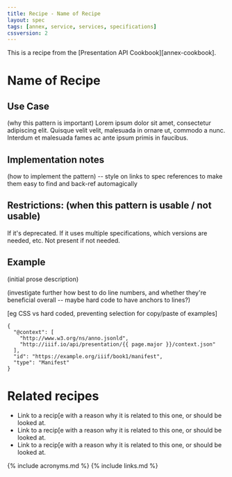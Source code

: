 ```yaml
---
title: Recipe - Name of Recipe
layout: spec
tags: [annex, service, services, specifications]
cssversion: 2
---
```


This is a recipe from the [Presentation API Cookbook][annex-cookbook].


# Name of Recipe

## Use Case

(why this pattern is important) Lorem ipsum dolor sit amet, consectetur adipiscing elit. Quisque velit velit, malesuada in ornare ut, commodo a nunc. Interdum et malesuada fames ac ante ipsum primis in faucibus. 

## Implementation notes

(how to implement the pattern) -- style on links to spec references to make them easy to find and back-ref automagically

## Restrictions: (when this pattern is usable / not usable)

If it's deprecated. If it uses multiple specifications, which versions are needed, etc.
Not present if not needed.

## Example

(initial prose description)

(investigate further how best to do line numbers, and whether they're beneficial overall -- maybe hard code to have anchors to lines?)

[eg CSS vs hard coded, preventing selection for copy/paste of examples]


``` json-doc
{
  "@context": [
    "http://www.w3.org/ns/anno.jsonld",
    "http://iiif.io/api/presentation/{{ page.major }}/context.json"
  ],
  "id": "https://example.org/iiif/book1/manifest",
  "type": "Manifest" 
}
```

# Related recipes

* Link to a recip[e with a reason why it is related to this one, or should be looked at.
* Link to a recip[e with a reason why it is related to this one, or should be looked at.
* Link to a recip[e with a reason why it is related to this one, or should be looked at.


{% include acronyms.md %}
{% include links.md %}


